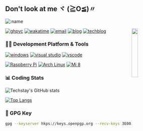 ## Don't look at me ヾ (≧O≦)〃

![:name](https://count.getloli.com/get/@techstay?theme=rule34)

<img align="right" width="20%" src="https://s2.loli.net/2022/11/18/uzO2nedE9XJLq34.webp">

[![ghpvc](https://komarev.com/ghpvc/?username=techstay&style=flat-square&color=blueviolet)](https://github.com/anuraghazra/github-readme-stats)
[![wakatime](https://wakatime.com/badge/user/9508a64e-d631-4e39-ab02-5d26f15b98a5.svg?style=flat-square)](https://wakatime.com/@9508a64e-d631-4e39-ab02-5d26f15b98a5)
[![email](https://img.shields.io/badge/Gmail-EA4335.svg?style=flat-square&logo=Gmail&logoColor=white)](mailto:lovery521@gmail.com)
[![blog](https://img.shields.io/badge/blog-techstay.tech-ff8ba7?style=flat-square)](https://techstay.tech)
[![techblog](https://img.shields.io/badge/techblog-techblog.techstay.tech-5c70be?style=flat-square)](https://techblog.techstay.tech)

### 👨‍💻 Development Platform & Tools

[![windows](https://img.shields.io/badge/Windows_10-0078D6?style=flat-square&logo=windows&logoColor=white)](https://www.microsoft.com/zh-cn/software-download/windows11)
[![visual studio](https://img.shields.io/badge/Visual_Studio-5C2D91?style=flat-square&logo=visual%20studio&logoColor=white)](https://visualstudio.microsoft.com/zh-hans/)
[![vscode](https://img.shields.io/badge/VSCode-0078D4?style=flat-square&logo=visual%20studio%20code&logoColor=white)](https://code.visualstudio.com)

[![Raspberry Pi](https://img.shields.io/badge/-RaspberryPi_3B+-C51A4A?style=flat-square&logo=Raspberry-Pi)](https://www.raspberrypi.com/software/)
[![Arch Linux](https://img.shields.io/badge/Arch_Linux-1793D1?style=flat-square&logo=arch-linux&logoColor=white)](https://wiki.archlinux.org)
[![Mi 8](https://img.shields.io/badge/XiaoMi_Mi_8-ff6900?style=flat-square&logo=android&logoColor=white)](https://www.mi.com)

### 📊 Coding Stats

![Techstay's GitHub stats](https://github-readme-stats.vercel.app/api?username=techstay&show_icons=true)

[![Top Langs](https://github-readme-stats.vercel.app/api/top-langs/?username=techstay&hide=javascript,html&show_icons=true&layout=compact&langs_count=10)](https://github.com/anuraghazra/github-readme-stats)

### 🔑 GPG Key

```sh
gpg --keyserver hkps://keys.openpgp.org --recv-keys 3E002217712EBA30A53D485F7CDDF9CBDDF9BF2E
```
